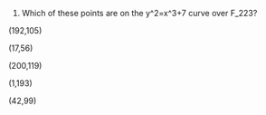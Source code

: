 1. Which of these points are on the y^2=x^3+7 curve over F_223?

(192,105)

(17,56)

(200,119)

(1,193)

(42,99)